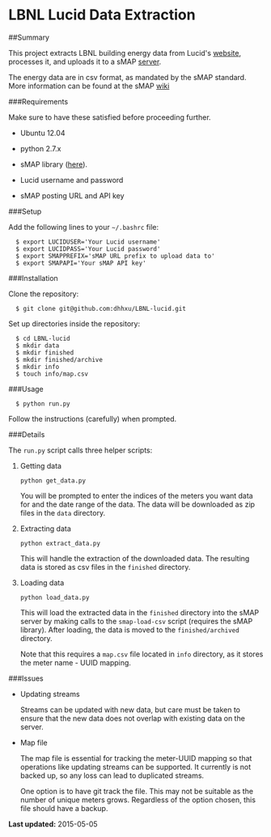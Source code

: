 # LBNL Lucid Data Extraction

##Summary

This project extracts LBNL building energy data from Lucid's
[website](https://www.buildingos.com), processes it, and uploads it to a
sMAP [server](http://laney.lbl.gov:8000).

The energy data are in csv format, as mandated by the sMAP standard. More
information can be found at the sMAP
[wiki](https://github.com/SoftwareDefinedBuildings/smap/wiki)

###Requirements

Make sure to have these satisfied before proceeding further.

* Ubuntu 12.04
* python 2.7.x
* sMAP library ([here](https://github.com/SoftwareDefinedBuildings/smap/wiki/Installation)).

* Lucid username and password
* sMAP posting URL and API key

###Setup

Add the following lines to your `~/.bashrc` file:

      $ export LUCIDUSER='Your Lucid username'
      $ export LUCIDPASS='Your Lucid password'
      $ export SMAPPREFIX='sMAP URL prefix to upload data to'
      $ export SMAPAPI='Your sMAP API key'

###Installation

Clone the repository:

      $ git clone git@github.com:dhhxu/LBNL-lucid.git

Set up directories inside the repository:

      $ cd LBNL-lucid
      $ mkdir data
      $ mkdir finished
      $ mkdir finished/archive
      $ mkdir info
      $ touch info/map.csv

###Usage

      $ python run.py

Follow the instructions (carefully) when prompted.

###Details

The `run.py` script calls three helper scripts:

1. Getting data

   `python get_data.py`

   You will be prompted to enter the indices of the meters you want data for and
   the date range of the data. The data will be downloaded as zip files in the
   `data` directory.

2. Extracting data

   `python extract_data.py`

   This will handle the extraction of the downloaded data. The resulting data
   is stored as csv files in the `finished` directory.

3. Loading data

   `python load_data.py`

   This will load the extracted data in the `finished` directory into the
   sMAP server by making calls to the `smap-load-csv` script (requires the
   sMAP library). After loading, the data is moved to the `finished/archived`
   directory.

   Note that this requires a `map.csv` file located in `info` directory, as
   it stores the meter name - UUID mapping.

###Issues

* Updating streams

   Streams can be updated with new data, but care must be taken to ensure
   that the new data does not overlap with existing data on the server.

* Map file

   The map file is essential for tracking the meter-UUID mapping so that
   operations like updating streams can be supported. It currently is
   not backed up, so any loss can lead to duplicated streams.
   
   One option is to have git track the file. This may not be suitable
   as the number of unique meters grows. Regardless of the option
   chosen, this file should have a backup.

**Last updated:** 2015-05-05
